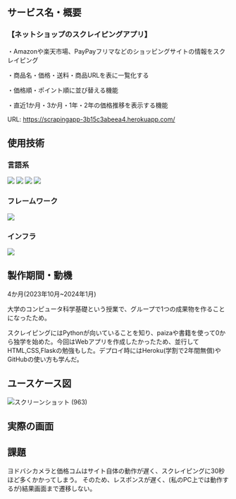 ## サービス名・概要
### 【ネットショップのスクレイピングアプリ】
 
・Amazonや楽天市場、PayPayフリマなどのショッピングサイトの情報をスクレイピング

・商品名・価格・送料・商品URLを表に一覧化する

・価格順・ポイント順に並び替える機能

・直近1か月・3か月・1年・2年の価格推移を表示する機能

URL: https://scrapingapp-3b15c3abeea4.herokuapp.com/



## 使用技術
### 言語系

<img src="https://img.shields.io/badge/-Python-F9DC3E.svg?logo=python&style=flat"> <img src="https://img.shields.io/badge/-HTML5-333.svg?logo=html5&style=flat"> <img src="https://img.shields.io/badge/-CSS3-1572B6.svg?logo=css3&style=flat"> <img src="https://img.shields.io/badge/Javascript-276DC3.svg?logo=javascript&style=flat">

### フレームワーク

<img src="https://img.shields.io/badge/-Flask-000000.svg?logo=flask&style=flat">

### インフラ

<img src="https://img.shields.io/badge/-Heroku-430098.svg?logo=heroku&style=plastic">



## 製作期間・動機
4か月(2023年10月~2024年1月)

大学のコンピュータ科学基礎という授業で、グループで1つの成果物を作ることになったため。

スクレイピングにはPythonが向いていることを知り、paizaや書籍を使って0から独学を始めた。今回はWebアプリを作成したかったため、並行してHTML,CSS,Flaskの勉強もした。デプロイ時にはHeroku(学割で2年間無償)やGitHubの使い方も学んだ。


## ユースケース図
![スクリーンショット (963)](https://github.com/Hiromu1612/scraping_test/assets/150511546/15d10351-da49-4e00-8eeb-7cdcf98dfde9)


## 実際の画面



## 課題
ヨドバシカメラと価格コムはサイト自体の動作が遅く、スクレイピングに30秒ほど多くかかってしまう。
 そのため、レスポンスが遅く、(私のPC上では動作するが)結果画面まで遷移しない。


